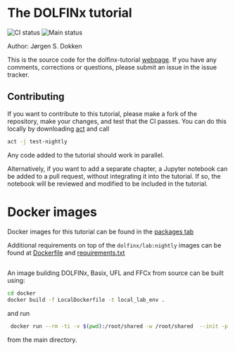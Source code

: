 # The DOLFINx tutorial
![CI status](https://github.com/jorgensd/dolfinx-tutorial/actions/workflows/build-publish.yml/badge.svg)
![Main status](https://github.com/jorgensd/dolfinx-tutorial/actions/workflows/main-test.yml/badge.svg)

Author: Jørgen S. Dokken

This is the source code for the dolfinx-tutorial [webpage](https://jorgensd.github.io/dolfinx-tutorial/).
If you have any comments, corrections or questions, please submit an issue in the issue tracker.

## Contributing
If you want to contribute to this tutorial, please make a fork of the repository, make your changes, and test that the CI passes. You can do this locally by downloading [act](https://github.com/nektos/act) and call
```bash
act -j test-nightly
```
Any code added to the tutorial should work in parallel.

Alternatively, if you want to add a separate chapter, a Jupyter notebook can be added to a pull request, without integrating it into the tutorial. If so, the notebook will be reviewed and modified to be included in the tutorial.

# Docker images
Docker images for this tutorial can be found in the [packages tab](https://github.com/jorgensd/dolfinx-tutorial/pkgs/container/dolfinx-tutorial) 

Additional requirements on top of the `dolfinx/lab:nightly` images can be found at [Dockerfile](docker/Dockerfile) and [requirements.txt](docker/requirements.txt)

##
An image building DOLFINx, Basix, UFL and FFCx from source can be built using:
```bash
cd docker
docker build -f LocalDockerfile -t local_lab_env .
```
and run
```bash
 docker run --rm -ti -v $(pwd):/root/shared -w /root/shared  --init -p 8888:8888 local_lab_env
 ```
from the main directory.